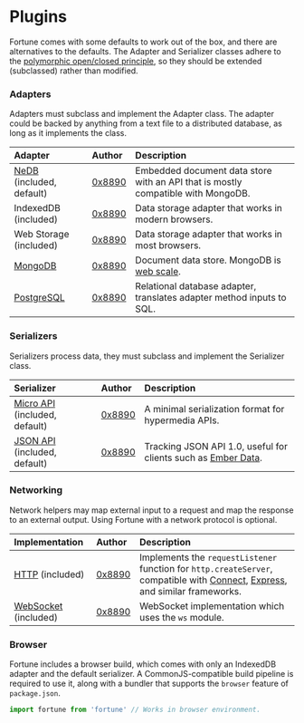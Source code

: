 # Plugins

Fortune comes with some defaults to work out of the box, and there are alternatives to the defaults. The Adapter and Serializer classes adhere to the [polymorphic open/closed principle](https://en.wikipedia.org/wiki/Open/closed_principle#Polymorphic_open.2Fclosed_principle), so they should be extended (subclassed) rather than modified.


### Adapters

Adapters must subclass and implement the Adapter class. The adapter could be backed by anything from a text file to a distributed database, as long as it implements the class.

| Adapter          | Author         | Description                             |
|:-----------------|:---------------|:----------------------------------------|
| [NeDB](https://github.com/louischatriot/nedb) (included, default) | [0x8890](https://github.com/0x8890) | Embedded document data store with an API that is mostly compatible with MongoDB. |
| IndexedDB (included) | [0x8890](https://github.com/0x8890) | Data storage adapter that works in modern browsers. |
| Web Storage (included) | [0x8890](https://github.com/0x8890) | Data storage adapter that works in most browsers. |
| [MongoDB](https://github.com/fortunejs/fortune-mongodb) | [0x8890](https://github.com/0x8890) | Document data store. MongoDB is [web scale](http://www.mongodb-is-web-scale.com/). |
| [PostgreSQL](https://github.com/fortunejs/fortune-pg) | [0x8890](https://github.com/0x8890) | Relational database adapter, translates adapter method inputs to SQL. |


### Serializers

Serializers process data, they must subclass and implement the Serializer class.

| Serializer       | Author         | Description                             |
|:-----------------|:---------------|:----------------------------------------|
| [Micro API](http://micro-api.org) (included, default) | [0x8890](https://github.com/0x8890) | A minimal serialization format for hypermedia APIs. |
| [JSON API](http://jsonapi.org) (included, default) | [0x8890](https://github.com/0x8890) | Tracking JSON API 1.0, useful for clients such as [Ember Data](https://github.com/emberjs/data). |


### Networking

Network helpers may map external input to a request and map the response to an external output. Using Fortune with a network protocol is optional.

| Implementation   | Author         | Description                             |
|:-----------------|:---------------|:----------------------------------------|
| [HTTP](http://fortunejs.com/api/#net-http) (included) | [0x8890](https://github.com/0x8890) | Implements the `requestListener` function for `http.createServer`, compatible with [Connect](https://github.com/senchalabs/connect), [Express](http://expressjs.com/), and similar frameworks. |
| [WebSocket](http://fortunejs.com/api/#net-websocket) (included) | [0x8890](https://github.com/0x8890) | WebSocket implementation which uses the `ws` module. |


### Browser

Fortune includes a browser build, which comes with only an IndexedDB adapter and the default serializer. A CommonJS-compatible build pipeline is required to use it, along with a bundler that supports the `browser` feature of `package.json`.

```js
import fortune from 'fortune' // Works in browser environment.
```
